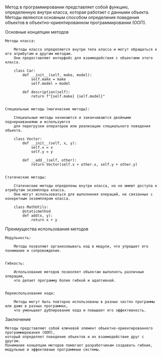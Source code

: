 
Метод в программировании представляет собой функцию, определенную внутри класса,
которая работает с данными объекта. Методы являются основным способом определения
поведения объектов в объектно-ориентированном программировании (ООП).


Основные концепции методов

    Методы класса:

        Методы класса определяются внутри тела класса и могут обращаться к его атрибутам и другим методам.
        Они предоставляют интерфейс для взаимодействия с объектами этого класса.

        class Car:
            def __init__(self, make, model):
                self.make = make
                self.model = model

            def description(self):
                return f"{self.make} {self.model}"


    Специальные методы (магические методы):

        Специальные методы начинаются и заканчиваются двойными подчеркиваниями и используются
        для перегрузки операторов или реализации специального поведения объекта.

        class Vector:
            def __init__(self, x, y):
                self.x = x
                self.y = y

            def __add__(self, other):
                return Vector(self.x + other.x, self.y + other.y)


    Статические методы:

        Статические методы определены внутри класса, но не имеют доступа к атрибутам экземпляра класса.
        Они могут использоваться для выполнения операций, не связанных с конкретным экземпляром класса.

        class MathUtils:
            @staticmethod
            def add(x, y):
                return x + y



Преимущества использования методов

    Модульность:

        Методы позволяют организовывать код в модули, что упрощает его понимание и сопровождение.


    Гибкость:

        Использование методов позволяет объектам выполнять различные операции,
        что делает программу более гибкой и адаптивной.


    Переиспользование кода:

        Методы могут быть повторно использованы в разных частях программы или даже в разных программах,
        что уменьшает дублирование кода и повышает его эффективность.



Заключение

    Методы представляют собой ключевой элемент объектно-ориентированного программирования (ООП),
    который определяет поведение объектов и их взаимодействие друг с другом.
    Понимание концепции методов помогает разработчикам создавать гибкие, модульные и эффективные программные системы.

